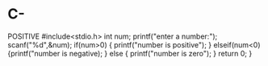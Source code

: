# C-
POSITIVE
#include<stdio.h>
int num;
printf("enter a number:");
scanf("%d",&num);
if(num>0)
{
printf("number is positive");
}
elseif(num<0)
{printf("number is negative);
}
else
{
printf("number is zero");
}
return 0;
}
